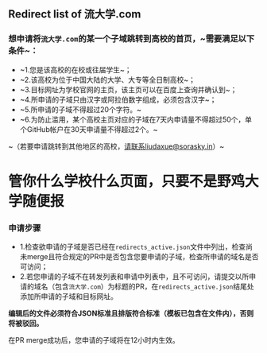 ## Redirect list of 流大学.com

### 想申请将`流大学.com`的某一个子域跳转到高校的首页，~需要满足以下条件~：

- ~1.您是该高校的在校或往届学生~；
- ~2.该高校为位于中国大陆的大学、大专等全日制高校~；
- ~3.目标网址为学校官网的主页，该主页可以在百度上查询并确认到~；
- ~4.所申请的子域只由汉字或阿拉伯数字组成，必须包含汉字~；
- ~5.所申请的子域不得超过20个字符。~
- ~6.为防止滥用，某个高校主页对应的子域在7天内申请量不得超过50个，单个GitHub帐户在30天申请量不得超过2个。~

~（若要申请跳转到其他地区的高校，请联系liudaxue@sorasky.in）~

# 管你什么学校什么页面，只要不是野鸡大学随便报

### 申请步骤
- 1.检查欲申请的子域是否已经在`redirects_active.json`文件中列出，检查尚未merge且符合规定的PR中是否包含您要申请的子域，检查所申请的域名是否可访问；
- 2.若您申请的子域不在转发列表和申请中列表中，且不可访问，请提交以所申请的域名（包含`流大学.com`）为标题的PR，在`redirects_active.json`结尾处添加所申请的子域和目标网址。

**编辑后的文件必须符合JSON标准且排版符合标准（模板已包含在文件内），否则将被驳回。**

在PR merge成功后，您申请的子域将在12小时内生效。
